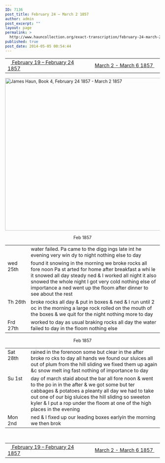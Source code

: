 ```yaml
---
ID: 7136
post_title: February 24 – March 2 1857
author: admin
post_excerpt: ""
layout: page
permalink: >
  http://www.hauncollection.org/exact-transcription/february-24-march-2-1857/
published: true
post_date: 2014-05-05 00:54:44
---
```

<table style="width: 100%;" align="center">
<tbody>
<tr>
<td width="50%"><a href="http://www.hauncollection.org/version-2/version-ii-series-i/february-19-february-24-1857/"><img src="https://lh3.googleusercontent.com/-EFJpxxNiPNw/VqgtWBCZrMI/AAAAAAAAAFU/WfY4lPFWWkg/s800-Ic42/Soeb-Plain-Arrows-8-10px.png" alt="" width="10" height="10" /> February 19 – February 24 1857</a></td>
<td style="text-align: right;"><a href="http://www.hauncollection.org/version-2/version-ii-series-i/march-2-march-6-1857/"> March 2 - March 6 1857 <img src="https://lh3.googleusercontent.com/-67k0cYlpXHw/VqgtWKz1MXI/AAAAAAAAAFU/k9PW_Piyurk/s800-Ic42/Soeb-Plain-Arrows-5-10px.png" alt="" width="10" height="10" /></a></td>
</tr>
</tbody>
</table>
<a href="http://www.hauncollection.org/wp-content/uploads/James Haun/Book4/jh_bk4_20_February 24 1857 - March 2 1857-e1393704043980.JPG" target="_blank" rel="noopener"><img class="alignnone wp-image-3757 size-large" src="http://www.hauncollection.org/wp-content/uploads/James Haun/Book4/jh_bk4_20_February 24 1857 - March 2 1857-e1393704043980-1024x841.jpg" alt="James Haun, Book 4, February 24 1857 - March 2 1857" width="604" height="496" /></a>
<p style="text-align: center;">Feb 1857</p>

<table>
<tbody>
<tr>
<td valign="top" width="15%"></td>
<td width="85%">water failed. Pa came to the digg
ings late int he evening very win
dy to night nothing else to day</td>
</tr>
<tr>
<td valign="top">wed
25th</td>
<td>found it snowing in the morning
we broke rocks all fore noon Pa st
arted for home after breakfast a whi
le it snowed all day steady ned &amp;
I worked all night it also snowed
the whole night I got very cold nothing
else of importance a ned went up the
floom after dinner to see about the rest</td>
</tr>
<tr>
<td valign="top">Th
26th</td>
<td>broke rocks all day &amp; put in boxes
&amp; ned &amp; I run until 2 oc in the
morning a large rock rolled on the
mouth of the boxes &amp; we quit for
the night nothing more to day</td>
</tr>
<tr>
<td valign="top">Frd
27th</td>
<td>worked to day as usual braking
rocks all day the water failed to
day in the floom nothing else</td>
</tr>
</tbody>
</table>
<p style="text-align: center;">Feb 1857</p>

<table>
<tbody>
<tr>
<td valign="top" width="15%">Sat
28th</td>
<td width="85%">rained in the forenoon some
but clear in the after broke ro
cks to day all hands we found
our sluices all out of plum
from the hill sliding we fixed
them up again &amp;c snow melt
ing fast nothing of importance to day</td>
</tr>
<tr>
<td valign="top">Su
1st</td>
<td>day of march staid about the
bar all fore noon &amp; went to the po
in in the after &amp; we got some but
ter cabbages &amp; potatoes a pleanty
all day we had to take out one of
our big sluices the hill sliding
so sweeton kyler &amp; I put a
rop under the floom at one of the
high places in the evening</td>
</tr>
<tr>
<td valign="top">Mon
2nd</td>
<td>ned &amp; I fixed up our leading boxes
earlyin the morning we then brok</td>
</tr>
</tbody>
</table>
&nbsp;
<table style="width: 100%;" align="center">
<tbody>
<tr>
<td width="50%"><a href="http://www.hauncollection.org/version-2/version-ii-series-i/february-19-february-24-1857/"><img src="https://lh3.googleusercontent.com/-EFJpxxNiPNw/VqgtWBCZrMI/AAAAAAAAAFU/WfY4lPFWWkg/s800-Ic42/Soeb-Plain-Arrows-8-10px.png" alt="" width="10" height="10" /> February 19 – February 24 1857</a></td>
<td style="text-align: right;"><a href="http://www.hauncollection.org/version-2/version-ii-series-i/march-2-march-6-1857/"> March 2 - March 6 1857 <img src="https://lh3.googleusercontent.com/-67k0cYlpXHw/VqgtWKz1MXI/AAAAAAAAAFU/k9PW_Piyurk/s800-Ic42/Soeb-Plain-Arrows-5-10px.png" alt="" width="10" height="10" /></a></td>
</tr>
</tbody>
</table>